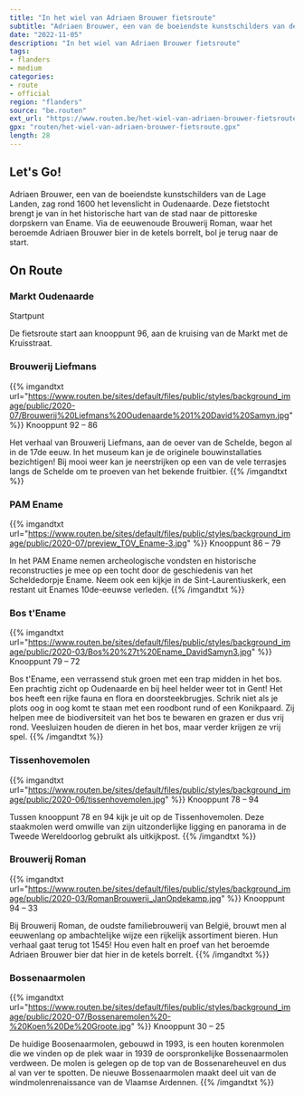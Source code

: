 ```yaml
---
title: "In het wiel van Adriaen Brouwer fietsroute"
subtitle: "Adriaen Brouwer, een van de boeiendste kunstschilders van de Lage Landen, zag rond 1600 het levenslicht in Oudenaarde"
date: "2022-11-05"
description: "In het wiel van Adriaen Brouwer fietsroute"
tags:
- flanders
- medium
categories:
- route
- official
region: "flanders"
source: "be.routen"
ext_url: "https://www.routen.be/het-wiel-van-adriaen-brouwer-fietsroute"
gpx: "routen/het-wiel-van-adriaen-brouwer-fietsroute.gpx"
length: 28
---
```


## Let's Go!

Adriaen Brouwer, een van de boeiendste kunstschilders van de Lage Landen, zag rond 1600 het levenslicht in Oudenaarde. Deze fietstocht brengt je van in het historische hart van de stad naar de pittoreske dorpskern van Ename. Via de eeuwenoude Brouwerij Roman, waar het beroemde Adriaen Brouwer bier in de ketels borrelt, bol je terug naar de start.

## On Route

### Markt Oudenaarde

Startpunt

De fietsroute start aan knooppunt 96, aan de kruising van de Markt met de Kruisstraat.

### Brouwerij Liefmans

{{% imgandtxt url="https://www.routen.be/sites/default/files/public/styles/background_image/public/2020-07/Brouwerij%20Liefmans%20Oudenaarde%201%20David%20Samyn.jpg" %}}
Knooppunt 92 – 86

Het verhaal van Brouwerij Liefmans, aan de oever van de Schelde, begon al in de 17de eeuw. In het museum kan je de originele bouwinstallaties bezichtigen! Bij mooi weer kan je neerstrijken op een van de vele terrasjes langs de Schelde om te proeven van het bekende fruitbier.
{{% /imgandtxt %}}

### PAM Ename

{{% imgandtxt url="https://www.routen.be/sites/default/files/public/styles/background_image/public/2020-07/preview_TOV_Ename-3.jpg" %}}
Knooppunt 86 – 79

In het PAM Ename nemen archeologische vondsten en historische reconstructies je mee op een tocht door de geschiedenis van het Scheldedorpje Ename. Neem ook een kijkje in de Sint-Laurentiuskerk, een restant uit Enames 10de-eeuwse verleden.
{{% /imgandtxt %}}

### Bos t'Ename

{{% imgandtxt url="https://www.routen.be/sites/default/files/public/styles/background_image/public/2020-03/Bos%20%27t%20Ename_DavidSamyn3.jpg" %}}
Knooppunt 79 – 72

Bos t'Ename, een verrassend stuk groen met een trap midden in het bos. Een prachtig zicht op Oudenaarde en bij heel helder weer tot in Gent! Het bos heeft een rijke fauna en flora en doorsteekbrugjes. Schrik niet als je plots oog in oog komt te staan met een roodbont rund of een Konikpaard. Zij helpen mee de biodiversiteit van het bos te bewaren en grazen er dus vrij rond. Veesluizen houden de dieren in het bos, maar verder krijgen ze vrij spel.
{{% /imgandtxt %}}

### Tissenhovemolen

{{% imgandtxt url="https://www.routen.be/sites/default/files/public/styles/background_image/public/2020-06/tissenhovemolen.jpg" %}}
Knooppunt 78 – 94

Tussen knooppunt 78 en 94 kijk je uit op de Tissenhovemolen. Deze staakmolen werd omwille van zijn uitzonderlijke ligging en panorama in de Tweede Wereldoorlog gebruikt als uitkijkpost.
{{% /imgandtxt %}}

### Brouwerij Roman

{{% imgandtxt url="https://www.routen.be/sites/default/files/public/styles/background_image/public/2020-03/RomanBrouwerij_JanOpdekamp.jpg" %}}
Knooppunt 94 – 33

Bij Brouwerij Roman, de oudste familiebrouwerij van België, brouwt men al eeuwenlang op ambachtelijke wijze een rijkelijk assortiment bieren. Hun verhaal gaat terug tot 1545! Hou even halt en proef van het beroemde Adriaen Brouwer bier dat hier in de ketels borrelt.
{{% /imgandtxt %}}

### Bossenaarmolen

{{% imgandtxt url="https://www.routen.be/sites/default/files/public/styles/background_image/public/2020-07/Bossenaremolen%20-%20Koen%20De%20Groote.jpg" %}}
Knooppunt 30 – 25

De huidige Boosenaarmolen, gebouwd in 1993, is een houten korenmolen die we vinden op de plek waar in 1939 de oorspronkelijke Bossenaarmolen verdween. De molen is gelegen op de top van de Bossenareheuvel en dus al van ver te spotten. De nieuwe Bossenaarmolen maakt deel uit van de windmolenrenaissance van de Vlaamse Ardennen.
{{% /imgandtxt %}}


